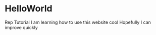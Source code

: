 # HelloWorld
Rep Tutorial 
I am learning how to use this website cool 
Hopefully I can improve quickly
